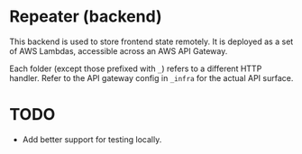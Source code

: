 # Repeater (backend)

This backend is used to store frontend state remotely. 
It is deployed as a set of AWS Lambdas, accessible across an AWS API Gateway.

Each folder (except those prefixed with `_`) refers to a different HTTP handler. 
Refer to the API gateway config in `_infra` for the actual API surface.


# TODO

- Add better support for testing locally. 
